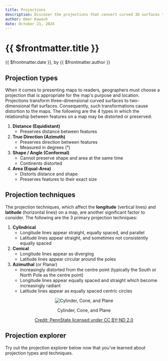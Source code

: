 ```yaml
---
title: Projections
description: Discover the projections that convert curved 3D surfaces to flat 2D surfaces.
author: Omar Kawach
date: October 21, 2024
---
```


<!-- <script setup>
import DashButton from './components/ui/DashButton.vue'
</script> -->

<DashButton />

# {{ $frontmatter.title }}

{{ $frontmatter.date }}, by {{ $frontmatter.author }}

## Projection types

When it comes to presenting maps to readers, geographers must choose a projection that is appropriate for the map's purpose and location. Projections transform three-dimensional curved surfaces to two-dimensional flat surfaces. Consequently, such transformations cause distortion to the maps. The following are the 4 types in which the relationship between features on a map may be distorted or preserved:

1. **Distance (Equidistant)**
   - Preserves distance between features
2. **True Direction (Azimuth)**
   - Preserves direction between features
   - Measured in degrees (°)
3. **Shape / Angle (Conformal)**
   - Cannot preserve shape and area at the same time
   - Continents distorted
4. **Area (Equal-Area)**
   - Distorts distance and shape
   - Preserves features to their exact size

## Projection techniques

The projection techniques, which affect the **longitude** (vertical lines) and **latitude** (horizontal lines) on a map, are another significant factor to consider. The following are the 3 primary projection techniques:

1. **Cylindrical**
   - Longitude lines appear straight, equally spaced, and parallel
   - Latitude lines appear straight, and sometimes not consistently equally spaced
2. **Conical**
   - Longitude lines appear as diverging
   - Latitude lines appear circular around the poles
3. **Azimuthal** (or Planar)
   - Increasingly distorted from the centre point (typically the South or North Pole as the centre point)
   - Longitude lines appear equally spaced and straight which become increasingly radiant
   - Latitude lines appear as equally spaced centric circles

<div style="text-align: center;">
  <img src="../../../assets/images/projection_surfaces.png" alt="Cylinder, Cone, and Plane" />
  <p>Cylinder, Cone, and Plane</p>
  <a href="https://creativecommons.org/licenses/by-nc-sa/4.0/" target="_blank">Credit: PennState licensed under CC BY-ND 2.0</a>
</div>

## Projection explorer

Try out the projection explorer below now that you've learned about projection types and techniques.